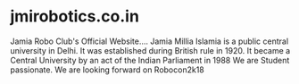 # jmirobotics.co.in
Jamia Robo Club's Official Website....
Jamia Millia Islamia is a public central university in Delhi. It was established during British rule in 1920. It became a Central University by an act of the Indian Parliament in 1988
We are Student passionate.
We are looking forward on Robocon2k18
